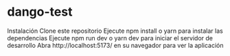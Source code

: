 # dango-test

Instalación
Clone este repositorio
Ejecute npm install o yarn para instalar las dependencias
Ejecute npm run dev o yarn dev para iniciar el servidor de desarrollo
Abra http://localhost:5173/ en su navegador para ver la aplicación
